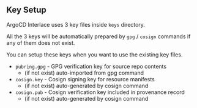 ## Key Setup

ArgoCD Interlace uses 3 key files inside `keys` directory.

All the 3 keys will be automatically prepared by `gpg` / `cosign` commands if any of them does not exist.

You can setup these keys when you want to use the existing key files.

- `pubring.gpg` - GPG verification key for source repo contents
  - (if not exist) auto-imported from gpg command
- `cosign.key` - Cosign signing key for resource manifests
  - (if not exist) auto-generated by cosign command
- `cosign.pub` - Cosign verification key included in provenance record
  - (if not exist) auto-generated by cosign command
